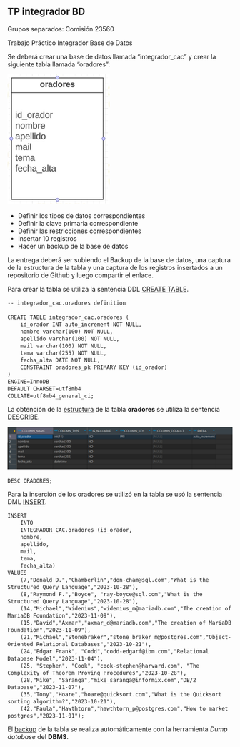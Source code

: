 ## TP integrador BD

Grupos separados: Comisión 23560

 Trabajo Práctico Integrador Base de Datos

Se deberá crear una base de datos llamada “integrador_cac” y crear la siguiente tabla llamada “oradores”:

 ![Imagen TP BD](https://github.com/3dl3rw0lf/c_c_tp_integrados_bbdd/blob/main/Imagen%20TP%20BD.PNG)

- Definir los tipos de datos correspondientes
- Definir la clave primaria correspondiente
- Definir las restricciones correspondientes
- Insertar 10 registros
- Hacer un backup de la base de datos

La entrega deberá ser subiendo el Backup de la base de datos, una captura de la estructura de la tabla y una captura de los registros insertados a un repositorio de Github y luego compartir el enlace.

Para crear la tabla se utiliza la sentencia DDL [CREATE TABLE](https://github.com/3dl3rw0lf/c_c_tp_integrados_bbdd/blob/main/MySQL_statements/create_table_oradores.sql).

```mysql
-- integrador_cac.oradores definition

CREATE TABLE integrador_cac.oradores (
	id_orador INT auto_increment NOT NULL,
	nombre varchar(100) NOT NULL,
	apellido varchar(100) NOT NULL,
	mail varchar(100) NOT NULL,
	tema varchar(255) NOT NULL,
	fecha_alta DATE NOT NULL,
	CONSTRAINT oradores_pk PRIMARY KEY (id_orador)
)
ENGINE=InnoDB
DEFAULT CHARSET=utf8mb4
COLLATE=utf8mb4_general_ci;
```

La obtención de la [estructura](https://github.com/3dl3rw0lf/c_c_tp_integrados_bbdd/blob/main/desc_oradores.png) de la tabla **oradores** se utiliza la sentencia [DESCRIBE](https://github.com/3dl3rw0lf/c_c_tp_integrados_bbdd/blob/main/MySQL_statements/desc.sql).

![Imagen TP BD](https://github.com/3dl3rw0lf/c_c_tp_integrados_bbdd/blob/main/desc_oradores.png)

```mysql
DESC ORADORES;
```

Para la inserción de los oradores se utilizó en la tabla se usó la sentencia DML [INSERT](https://github.com/3dl3rw0lf/c_c_tp_integrados_bbdd/blob/main/MySQL_statements/create_table_oradores.sql).

```mysql
INSERT
	INTO
	INTEGRADOR_CAC.oradores (id_orador,
	nombre,
	apellido,
	mail,
	tema,
	fecha_alta)
VALUES
 	(7,"Donald D.","Chamberlin","don-cham@sql.com","What is the Structured Query Language","2023-10-28"),	
	(8,"Raymond F.","Boyce", "ray-boyce@sql.com","What is the Structured Query Language","2023-10-28"),
	(14,"Michael","Widenius","widenius_m@mariadb.com","The creation of MariaDB Foundation","2023-11-09"),
	(15,"David","Axmar","axmar_d@mariadb.com","The creation of MariaDB Foundation","2023-11-09"),
	(21,"Michael","Stonebraker","stone_braker_m@postgres.com","Object-Oriented Relational Databases","2023-10-21"),
	(24,"Edgar Frank", "Codd","codd-edgarf@ibm.com","Relational Database Model","2023-11-04"),
	(25, "Stephen", "Cook", "cook-stephen@harvard.com", "The Complexity of Theorem Proving Procedures","2023-10-28"),
	(28,"Mike", "Saranga","mike_saranga@informix.com","DB/2 Database","2023-11-07"),
	(35,"Tony","Hoare","hoare@quicksort.com","What is the Quicksort sorting algorithm?","2023-10-21"),
	(42,"Paula","Hawthtorn","hawthtorn_p@postgres.com","How to market postgres","2023-11-01");
```

El [backup](https://github.com/3dl3rw0lf/c_c_tp_integrados_bbdd/blob/main/MySQL_statements/dump-integrador_cac-202311082039.sql) de la tabla se realiza automáticamente con la herramienta *Dump database* del **DBMS**.
